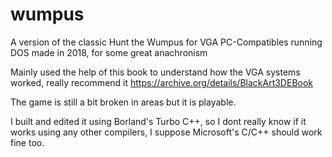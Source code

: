 # wumpus
A version of the classic Hunt the Wumpus for VGA PC-Compatibles running DOS made in 2018, for some great anachronism

Mainly used the help of this book to understand how the VGA systems worked, really recommend it https://archive.org/details/BlackArt3DEBook

The game is still a bit broken in areas but it is playable.

I built and edited it using Borland's Turbo C++, so I dont really know if it works using any other compilers, I suppose Microsoft's C/C++ should work fine too.


